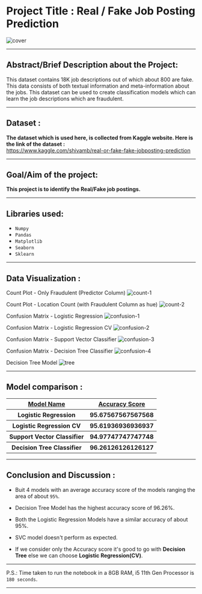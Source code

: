 # Project Title : Real / Fake Job Posting Prediction
<!-- cover image -->
![cover](https://user-images.githubusercontent.com/81156510/152502185-8620325f-3ff9-47eb-9737-c033bd964619.png)

<hr>

## Abstract/Brief Description about the Project:
This dataset contains 18K job descriptions out of which about 800 are fake. This data consists of both textual information and meta-information about the jobs. This dataset can be used to create classification models which can learn the job descriptions which are fraudulent.
<hr>

## Dataset : 
**The dataset which is used here, is collected from Kaggle website. Here is the link of the dataset :** <br>
https://www.kaggle.com/shivamb/real-or-fake-fake-jobposting-prediction
<hr>

## Goal/Aim of the project: 
**This project is to identify the Real/Fake job postings.**
<hr>

## Libraries used: 
- ```Numpy```
- ```Pandas```
- ```Matplotlib```
- ```Seaborn```
- ```Sklearn```
<hr>

## Data Visualization :

Count Plot - Only Fraudulent (Predictor Column) 
![count-1](https://user-images.githubusercontent.com/81156510/152502206-62a746a3-801f-4a36-9bb8-670cf111ce76.png)

Count Plot - Location Count (with Fraudulent Column as hue)
![count-2](https://user-images.githubusercontent.com/81156510/152502243-f29984f1-1298-4199-af41-1c60d8c74a05.png)

Confusion Matrix - Logistic Regression
![confusion-1](https://user-images.githubusercontent.com/81156510/152502258-5e7e5ff7-c6bf-479c-adeb-94ad61ebea05.png)

Confusion Matrix - Logistic Regression CV
![confusion-2](https://user-images.githubusercontent.com/81156510/152502284-702b5386-83e9-4073-94a8-1334c119f773.png)

Confusion Matrix - Support Vector Classifier
![confusion-3](https://user-images.githubusercontent.com/81156510/152502311-ea994888-a72b-4335-8d52-b37e22a64cc6.png)

Confusion Matrix - Decision Tree Classifier
![confusion-4](https://user-images.githubusercontent.com/81156510/152502339-4bcdfa81-d462-4be9-becf-1446d3ecc183.png)

Decision Tree Model
![tree](https://user-images.githubusercontent.com/81156510/152502357-768315e7-8675-439a-93e0-7d0f74ac5f01.png)

<hr>

## Model comparison :
<table>
    <tr>
        <th><u>Model Name</u></th>
        <th><u>Accuracy Score</u></th>
    </tr>
    <tr>
        <th>Logistic Regression</th>
        <th> 95.67567567567568 </th>
    </tr>
    <tr>
        <th>Logistic Regression CV</th>
        <th> 95.61936936936937 </th>
    </tr>
    <tr>
        <th>Support Vector Classifier</th>
        <th> 94.97747747747748 </th>
    </tr>
    <tr>
        <th>Decision Tree Classifier</th>
        <th> 96.26126126126127 </th>
    </tr>
</table>
<hr>

## Conclusion and Discussion :
- Buit 4 models with an average accuracy score of the models ranging the area of about ```95%```.

- Decision Tree Model has the highest accuracy score of 96.26%.

- Both the Logistic Regression Models have a similar accuracy of about 95%.

- SVC model doesn't perform as expected.

- If we consider only the Accuracy score it's good to go with **Decision Tree** else we can choose **Logistic Regression(CV)**.
<hr>

P.S.: Time taken to run the notebook in a 8GB RAM, i5 11th Gen Processor is ```180 seconds```.
<hr>
